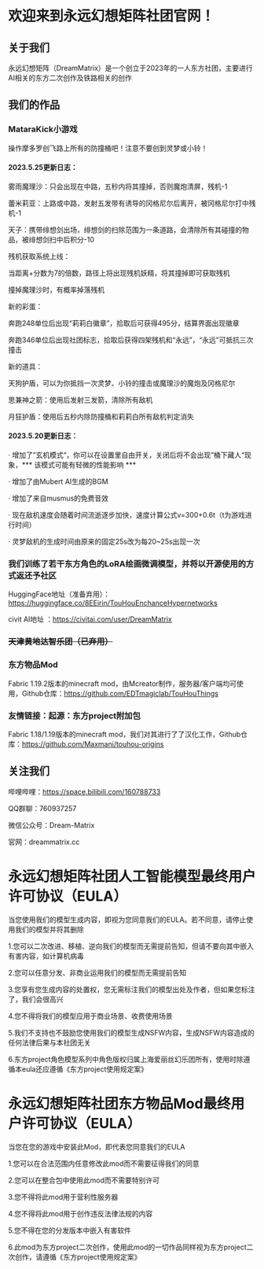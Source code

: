 # 欢迎来到永远幻想矩阵社团官网！

## 关于我们

永远幻想矩阵（DreamMatrix）是一个创立于2023年的一人东方社团，主要进行AI相关的东方二次创作及铁路相关的创作

## 我们的作品

### MataraKick小游戏

操作摩多罗创飞路上所有的防撞桶吧！注意不要创到灵梦或小铃！

#### 2023.5.25更新日志：

雾雨魔理沙：只会出现在中路，五秒内将其撞掉，否则魔炮清屏，残机-1

蕾米莉亚：上路或中路，发射五发带有诱导的冈格尼尔后离开，被冈格尼尔打中残机-1

天子：携带绯想剑出场，绯想剑的扫除范围为一条道路，会清除所有其碰撞的物品，被绯想剑扫中后积分-10

残机获取系统上线：

当距离+分数为7的倍数，路径上将出现残机妖精，将其撞掉即可获取残机

撞掉魔理沙时，有概率掉落残机

新的彩蛋：

奔跑248单位后出现“莉莉白徽章”，拾取后可获得495分，结算界面出现徽章

奔跑346单位后出现社团标志，拾取后获得四架残机和“永远”，“永远”可抵抗三次撞击

新的道具：

天狗护盾，可以为你抵挡一次灵梦、小铃的撞击或魔理沙的魔炮及冈格尼尔

思兼神之箭：使用后发射三发箭，清除所有敌机

月狂护盾：使用后五秒内除防撞桶和莉莉白所有敌机判定消失

#### 2023.5.20更新日志：

· 增加了”玄机模式“，你可以在设置里自由开关，关闭后将不会出现”桶下藏人“现象，*** 该模式可能有轻微的性能影响 ***

· 增加了由Mubert AI生成的BGM

· 增加了来自musmus的免费音效

· 现在敌机速度会随着时间流逝逐步加快，速度计算公式v=300+0.6t（t为游戏进行时间）

· 灵梦敌机的生成时间由原来的固定25s改为每20~25s出现一次

### 我们训练了若干东方角色的LoRA绘画微调模型，并将以开源使用的方式返还予社区

HuggingFace地址（准备弃用）：https://huggingface.co/8EEirin/TouHouEnchanceHypernetworks

civit AI地址 ：https://civitai.com/user/DreamMatrix

### ~~天津黄地达智乐团（已弃用）~~

### 东方物品Mod

Fabric 1.19.2版本的minecraft mod，由Mcreator制作，服务器/客户端均可使用，Github仓库：https://github.com/EDTmagiclab/TouHouThings

### 友情链接：起源：东方project附加包

Fabric 1.18/1.19版本的minecraft mod，我们对其进行了了汉化工作，Github仓库：https://github.com/Maxmani/touhou-origins

## 关注我们

哔哩哔哩：https://space.bilibili.com/160788733

QQ群聊：760937257

微信公众号：Dream-Matrix

官网：dreammatrix.cc

# 永远幻想矩阵社团人工智能模型最终用户许可协议（EULA）

当您使用我们的模型生成内容，即视为您同意我们的EULA。若不同意，请停止使用我们的模型并将其删除

1.您可以二次改进、移植、逆向我们的模型而无需提前告知，但请不要向其中嵌入有害内容，如计算机病毒

2.您可以任意分发、非商业运用我们的模型而无需提前告知

3.您享有您生成内容的处置权，您无需标注我们的模型出处及作者，但如果您标注了，我们会很高兴

4.您不得将我们的模型应用于商业场景、收费使用场景

5.我们不支持也不鼓励您使用我们的模型生成NSFW内容，生成NSFW内容造成的任何法律后果与本社团无关

6.东方project角色模型系列中角色版权归属上海爱丽丝幻乐团所有，使用时除遵循本eula还应遵循《东方project使用规定案》

# 永远幻想矩阵社团东方物品Mod最终用户许可协议（EULA）

当您在您的游戏中安装此Mod，即代表您同意我们的EULA

1.您可以在合法范围内任意修改此mod而不需要征得我们的同意

2.您可以在整合包中使用此mod而不需要特别许可

3.您不得将此mod用于营利性服务器

4.您不得将此mod用于创作违反法律法规的内容

5.您不得在您的分发版本中嵌入有害软件

6.此mod为东方project二次创作，使用此mod的一切作品同样视为东方project二次创作，请遵循《东方project使用规定案》

<style> @import url('./styles.css?v=20220712.2'); </style>
